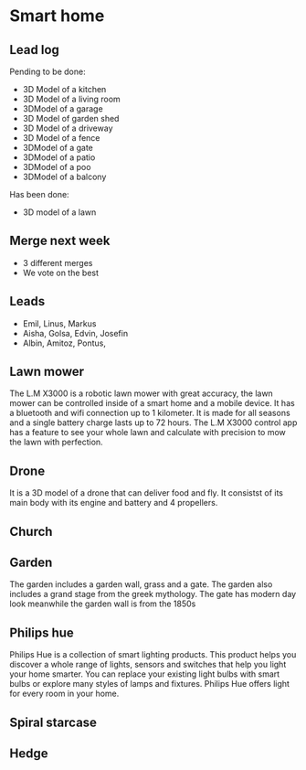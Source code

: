 
# Smart home



## Lead log
Pending to be done:
+  3D Model of a kitchen
+  3D Model of a living room
+  3DModel of a garage
+  3D Model of garden shed
+  3D Model of a driveway
+  3D Model of a fence
+  3DModel of a gate
+  3DModel of a patio
+  3DModel of a poo
+  3DModel of a balcony

Has been done:
+ 3D model of a lawn

## Merge next week
+ 3 different merges
+ We vote on the best

## Leads
+ Emil, Linus, Markus
+ Aisha, Golsa, Edvin, Josefin
+ Albin, Amitoz, Pontus, 
## Lawn mower
The L.M X3000 is a robotic lawn mower with great accuracy, the lawn mower can be controlled inside of a smart home and a mobile device. It has a bluetooth and wifi connection up to 1 kilometer. It is made for all seasons and a single battery charge lasts up to 72 hours. The L.M X3000 control app has a feature to see your whole lawn and calculate with precision to mow the lawn with perfection.
## Drone
It is a 3D model of a drone that can deliver food and fly. It consistst of its main body with its engine and battery and 4 propellers. 
## Church
## Garden
The garden includes a garden wall, grass and a gate. The garden also includes a grand stage from the greek mythology. The gate has modern day look meanwhile the garden wall is from the 1850s
## Philips hue
Philips Hue is a collection of smart lighting products. This product helps you discover a whole range of lights, sensors and switches that help you light your home smarter. You can replace your existing light bulbs with smart bulbs or explore many styles of lamps and fixtures. Philips Hue offers light for every room in your home.
## Spiral starcase
## Hedge


